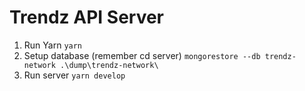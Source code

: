# Trendz API Server

1. Run Yarn
`yarn`
2. Setup database (remember cd server)
`mongorestore --db trendz-network .\dump\trendz-network\`
3. Run server
`yarn develop`

